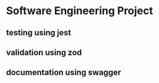 # Software Engineering Project
## testing using jest
## validation using zod
## documentation using swagger